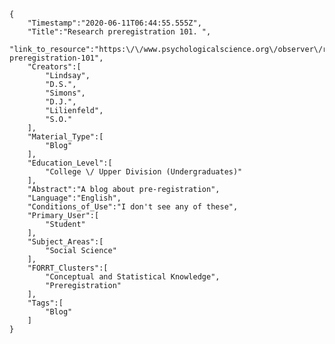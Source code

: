 
    {
        "Timestamp":"2020-06-11T06:44:55.555Z",
        "Title":"Research preregistration 101. ",
        "link_to_resource":"https:\/\/www.psychologicalscience.org\/observer\/research-preregistration-101",
        "Creators":[
            "Lindsay",
            "D.S.",
            "Simons",
            "D.J.",
            "Lilienfeld",
            "S.O."
        ],
        "Material_Type":[
            "Blog"
        ],
        "Education_Level":[
            "College \/ Upper Division (Undergraduates)"
        ],
        "Abstract":"A blog about pre-registration",
        "Language":"English",
        "Conditions_of_Use":"I don't see any of these",
        "Primary_User":[
            "Student"
        ],
        "Subject_Areas":[
            "Social Science"
        ],
        "FORRT_Clusters":[
            "Conceptual and Statistical Knowledge",
            "Preregistration"
        ],
        "Tags":[
            "Blog"
        ]
    }

